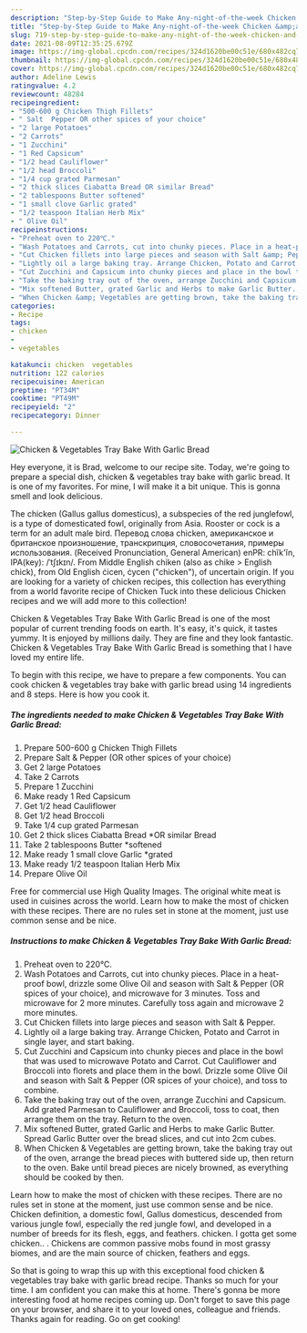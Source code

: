 ```yaml
---
description: "Step-by-Step Guide to Make Any-night-of-the-week Chicken &amp;amp; Vegetables Tray Bake With Garlic Bread"
title: "Step-by-Step Guide to Make Any-night-of-the-week Chicken &amp;amp; Vegetables Tray Bake With Garlic Bread"
slug: 719-step-by-step-guide-to-make-any-night-of-the-week-chicken-and-amp-vegetables-tray-bake-with-garlic-bread
date: 2021-08-09T12:35:25.679Z
image: https://img-global.cpcdn.com/recipes/324d1620be00c51e/680x482cq70/chicken-vegetables-tray-bake-with-garlic-bread-recipe-main-photo.jpg
thumbnail: https://img-global.cpcdn.com/recipes/324d1620be00c51e/680x482cq70/chicken-vegetables-tray-bake-with-garlic-bread-recipe-main-photo.jpg
cover: https://img-global.cpcdn.com/recipes/324d1620be00c51e/680x482cq70/chicken-vegetables-tray-bake-with-garlic-bread-recipe-main-photo.jpg
author: Adeline Lewis
ratingvalue: 4.2
reviewcount: 48284
recipeingredient:
- "500-600 g Chicken Thigh Fillets"
- " Salt  Pepper OR other spices of your choice"
- "2 large Potatoes"
- "2 Carrots"
- "1 Zucchini"
- "1 Red Capsicum"
- "1/2 head Cauliflower"
- "1/2 head Broccoli"
- "1/4 cup grated Parmesan"
- "2 thick slices Ciabatta Bread OR similar Bread"
- "2 tablespoons Butter softened"
- "1 small clove Garlic grated"
- "1/2 teaspoon Italian Herb Mix"
- " Olive Oil"
recipeinstructions:
- "Preheat oven to 220℃."
- "Wash Potatoes and Carrots, cut into chunky pieces. Place in a heat-proof bowl, drizzle some Olive Oil and season with Salt &amp; Pepper (OR spices of your choice), and microwave for 3 minutes. Toss and microwave for 2 more minutes. Carefully toss again and microwave 2 more minutes."
- "Cut Chicken fillets into large pieces and season with Salt &amp; Pepper."
- "Lightly oil a large baking tray. Arrange Chicken, Potato and Carrot in single layer, and start baking."
- "Cut Zucchini and Capsicum into chunky pieces and place in the bowl that was used to microwave Potato and Carrot. Cut Cauliflower and Broccoli into florets and place them in the bowl. Drizzle some Olive Oil and season with Salt &amp; Pepper (OR spices of your choice), and toss to combine."
- "Take the baking tray out of the oven, arrange Zucchini and Capsicum. Add grated Parmesan to Cauliflower and Broccoli, toss to coat, then arrange them on the tray. Return to the oven."
- "Mix softened Butter, grated Garlic and Herbs to make Garlic Butter. Spread Garlic Butter over the bread slices, and cut into 2cm cubes."
- "When Chicken &amp; Vegetables are getting brown, take the baking tray out of the oven, arrange the bread pieces with buttered side up, then return to the oven. Bake until bread pieces are nicely browned, as everything should be cooked by then."
categories:
- Recipe
tags:
- chicken
- 
- vegetables

katakunci: chicken  vegetables 
nutrition: 122 calories
recipecuisine: American
preptime: "PT34M"
cooktime: "PT49M"
recipeyield: "2"
recipecategory: Dinner

---
```



![Chicken &amp; Vegetables Tray Bake With Garlic Bread](https://img-global.cpcdn.com/recipes/324d1620be00c51e/680x482cq70/chicken-vegetables-tray-bake-with-garlic-bread-recipe-main-photo.jpg)

Hey everyone, it is Brad, welcome to our recipe site. Today, we're going to prepare a special dish, chicken &amp; vegetables tray bake with garlic bread. It is one of my favorites. For mine, I will make it a bit unique. This is gonna smell and look delicious.

The chicken (Gallus gallus domesticus), a subspecies of the red junglefowl, is a type of domesticated fowl, originally from Asia. Rooster or cock is a term for an adult male bird. Перевод слова chicken, американское и британское произношение, транскрипция, словосочетания, примеры использования. (Received Pronunciation, General American) enPR: chĭk&#39;ĭn, IPA(key): /ˈtʃɪkɪn/. From Middle English chiken (also as chike &gt; English chick), from Old English ċicen, ċycen (&#34;chicken&#34;), of uncertain origin. If you are looking for a variety of chicken recipes, this collection has everything from a world favorite recipe of Chicken Tuck into these delicious Chicken recipes and we will add more to this collection!

Chicken &amp; Vegetables Tray Bake With Garlic Bread is one of the most popular of current trending foods on earth. It's easy, it's quick, it tastes yummy. It is enjoyed by millions daily. They are fine and they look fantastic. Chicken &amp; Vegetables Tray Bake With Garlic Bread is something that I have loved my entire life.


To begin with this recipe, we have to prepare a few components. You can cook chicken &amp; vegetables tray bake with garlic bread using 14 ingredients and 8 steps. Here is how you cook it.

<!--inarticleads1-->

##### The ingredients needed to make Chicken &amp; Vegetables Tray Bake With Garlic Bread:

1. Prepare 500-600 g Chicken Thigh Fillets
1. Prepare  Salt &amp; Pepper (OR other spices of your choice)
1. Get 2 large Potatoes
1. Take 2 Carrots
1. Prepare 1 Zucchini
1. Make ready 1 Red Capsicum
1. Get 1/2 head Cauliflower
1. Get 1/2 head Broccoli
1. Take 1/4 cup grated Parmesan
1. Get 2 thick slices Ciabatta Bread *OR similar Bread
1. Take 2 tablespoons Butter *softened
1. Make ready 1 small clove Garlic *grated
1. Make ready 1/2 teaspoon Italian Herb Mix
1. Prepare  Olive Oil


Free for commercial use High Quality Images. The original white meat is used in cuisines across the world. Learn how to make the most of chicken with these recipes. There are no rules set in stone at the moment, just use common sense and be nice. 

<!--inarticleads2-->

##### Instructions to make Chicken &amp; Vegetables Tray Bake With Garlic Bread:

1. Preheat oven to 220℃.
1. Wash Potatoes and Carrots, cut into chunky pieces. Place in a heat-proof bowl, drizzle some Olive Oil and season with Salt &amp; Pepper (OR spices of your choice), and microwave for 3 minutes. Toss and microwave for 2 more minutes. Carefully toss again and microwave 2 more minutes.
1. Cut Chicken fillets into large pieces and season with Salt &amp; Pepper.
1. Lightly oil a large baking tray. Arrange Chicken, Potato and Carrot in single layer, and start baking.
1. Cut Zucchini and Capsicum into chunky pieces and place in the bowl that was used to microwave Potato and Carrot. Cut Cauliflower and Broccoli into florets and place them in the bowl. Drizzle some Olive Oil and season with Salt &amp; Pepper (OR spices of your choice), and toss to combine.
1. Take the baking tray out of the oven, arrange Zucchini and Capsicum. Add grated Parmesan to Cauliflower and Broccoli, toss to coat, then arrange them on the tray. Return to the oven.
1. Mix softened Butter, grated Garlic and Herbs to make Garlic Butter. Spread Garlic Butter over the bread slices, and cut into 2cm cubes.
1. When Chicken &amp; Vegetables are getting brown, take the baking tray out of the oven, arrange the bread pieces with buttered side up, then return to the oven. Bake until bread pieces are nicely browned, as everything should be cooked by then.


Learn how to make the most of chicken with these recipes. There are no rules set in stone at the moment, just use common sense and be nice. Chicken definition, a domestic fowl, Gallus domesticus, descended from various jungle fowl, especially the red jungle fowl, and developed in a number of breeds for its flesh, eggs, and feathers. chicken. I gotta get some chicken.. . Chickens are common passive mobs found in most grassy biomes, and are the main source of chicken, feathers and eggs. 

So that is going to wrap this up with this exceptional food chicken &amp; vegetables tray bake with garlic bread recipe. Thanks so much for your time. I am confident you can make this at home. There's gonna be more interesting food at home recipes coming up. Don't forget to save this page on your browser, and share it to your loved ones, colleague and friends. Thanks again for reading. Go on get cooking!
